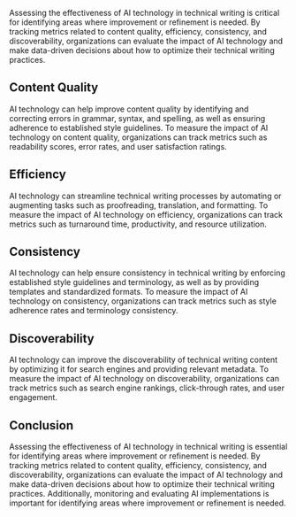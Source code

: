 
Assessing the effectiveness of AI technology in technical writing is critical for identifying areas where improvement or refinement is needed. By tracking metrics related to content quality, efficiency, consistency, and discoverability, organizations can evaluate the impact of AI technology and make data-driven decisions about how to optimize their technical writing practices.

Content Quality
---------------

AI technology can help improve content quality by identifying and correcting errors in grammar, syntax, and spelling, as well as ensuring adherence to established style guidelines. To measure the impact of AI technology on content quality, organizations can track metrics such as readability scores, error rates, and user satisfaction ratings.

Efficiency
----------

AI technology can streamline technical writing processes by automating or augmenting tasks such as proofreading, translation, and formatting. To measure the impact of AI technology on efficiency, organizations can track metrics such as turnaround time, productivity, and resource utilization.

Consistency
-----------

AI technology can help ensure consistency in technical writing by enforcing established style guidelines and terminology, as well as by providing templates and standardized formats. To measure the impact of AI technology on consistency, organizations can track metrics such as style adherence rates and terminology consistency.

Discoverability
---------------

AI technology can improve the discoverability of technical writing content by optimizing it for search engines and providing relevant metadata. To measure the impact of AI technology on discoverability, organizations can track metrics such as search engine rankings, click-through rates, and user engagement.

Conclusion
----------

Assessing the effectiveness of AI technology in technical writing is essential for identifying areas where improvement or refinement is needed. By tracking metrics related to content quality, efficiency, consistency, and discoverability, organizations can evaluate the impact of AI technology and make data-driven decisions about how to optimize their technical writing practices. Additionally, monitoring and evaluating AI implementations is important for identifying areas where improvement or refinement is needed.
